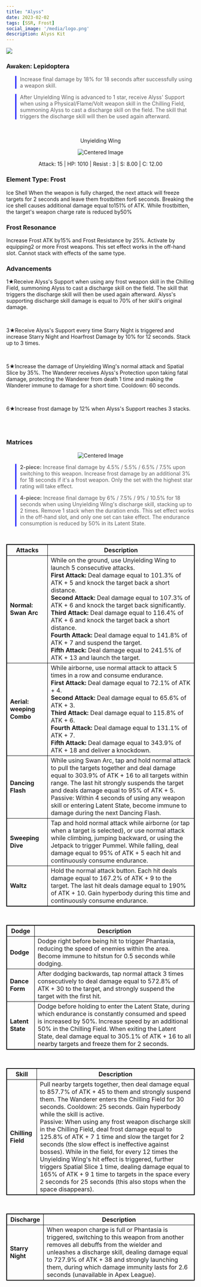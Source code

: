 ```yaml
---
title: "Alyss"
date: 2023-02-02
tags: [SSR, Frost]
social_image: '/media/logo.png'
description: Alyss Kit
---
```



![](https://i.postimg.cc/FsXQKqgz/Simulacrum-Alyss-Awaken.webp)

### Awaken: Lepidoptera
> Increase final damage by 18% for 18 seconds after successfully using a weapon skill.

> After Unyielding Wing is advanced to 1 star, receive Alyss' Support when using a Physical/Flame/Volt weapon skill in the Chilling Field, summoning Alyss to cast a discharge skill on the field. The skill that triggers the discharge skill will then be used again afterward.

</br>
</br>

<center> Unyielding Wing </center>

<p align="center">
    <img src="https://i.postimg.cc/Gt0HMK02/Icon-Weapon-Unyielding-Wing.webp" alt="Centered Image">
</p>



<center>Attack: 15 | HP: 1010 | Resist : 3 | S: 8.00 | C: 12.00 </center>



### Element Type: **Frost**

Ice Shell When the weapon is fully charged, the next attack will freeze targets for 2 seconds and leave them frostbitten for6 seconds. Breaking the ice shell causes additional damage equal to151% of ATK. While frostbitten, the target's weapon charge rate is reduced by50%


### Frost Resonance

Increase Frost ATK by15% and Frost Resistance by 25%. Activate by equipping2 or more Frost weapons. This set effect works in the off-hand slot. Cannot stack with effects of the same type.
</br>

### Advancements

1★Receive Alyss's Support when using any frost weapon skill in the Chilling Field, summoning Alyss to cast a discharge skill on the field. The skill that triggers the discharge skill will then be used again afterward. Alyss's supporting discharge skill damage is equal to 70% of her skill's original damage.

</br>

3★Receive Alyss's Support every time Starry Night is triggered and increase Starry Night and Hoarfrost Damage by 10% for 12 seconds. Stack up to 3 times.

</br>

5★Increase the damage of Unyielding Wing's normal attack and Spatial Slice by 35%. The Wanderer receives Alyss's Protection upon taking fatal damage, protecting the Wanderer from death 1 time and making the Wanderer immune to damage for a short time. Cooldown: 60 seconds.

</br>

6★Increase frost damage by 12% when Alyss's Support reaches 3 stacks.

</br>
</br>

### Matrices

<p align="center">
    <img src="https://telegra.ph/file/33c8c96a40fe435b03f86.png" alt="Centered Image">
</p>



> **2-piece:** Increase final damage by 4.5% / 5.5% / 6.5% / 7.5% upon switching to this weapon. Increase frost damage by an additional 3% for 18 seconds if it's a frost weapon. Only the set with the highest star rating will take effect.

> **4-piece:** Increase final damage by 6% / 7.5% / 9% / 10.5% for 18 seconds when using Unyielding Wing's discharge skill, stacking up to 2 times. Remove 1 stack when the duration ends. This set effect works in the off-hand slot, and only one set can take effect. The endurance consumption is reduced by 50% in its Latent State.

</br>

<style>
table {
    border-collapse: collapse;
}
table, th, td {
   border: 1.5px solid black;
}
blockquote {
    border-left: solid blue;
    padding-left: 10px;
}
</style>


| Attacks          | Description                                                                                                                                                                                                                                                                                                                                                                                  |
|------------------|----------------------------------------------------------------------------------------------------------------------------------------------------------------------------------------------------------------------------------------------------------------------------------------------------------------------------------------------------------------------------------------------|
| **Normal: Swan Arc**     | While on the ground, use Unyielding Wing to launch 5 consecutive attacks.<br> **First Attack:** Deal damage equal to 101.3% of ATK + 5 and knock the target back a short distance.<br> **Second Attack:** Deal damage equal to 107.3% of ATK + 6 and knock the target back significantly.<br> **Third Attack:** Deal damage equal to 116.4% of ATK + 6 and knock the target back a short distance.<br> **Fourth Attack:** Deal damage equal to 141.8% of ATK + 7 and suspend the target.<br> **Fifth Attack:** Deal damage equal to 241.5% of ATK + 13 and launch the target. |
| **Aerial: weeping Combo**| While airborne, use normal attack to attack 5 times in a row and consume endurance.<br>**First Attack:** Deal damage equal to 72.1% of ATK + 4.<br>**Second Attack:** Deal damage equal to 65.6% of ATK + 3.<br>**Third Attack:** Deal damage equal to 115.8% of ATK + 6.<br>**Fourth Attack:** Deal damage equal to 131.1% of ATK + 7.<br>**Fifth Attack:** Deal damage equal to 343.9% of ATK + 18 and deliver a knockdown.|
| **Dancing Flash** | While using Swan Arc, tap and hold normal attack to pull the targets together and deal damage equal to 303.9% of ATK + 16 to all targets within range. The last hit strongly suspends the target and deals damage equal to 95% of ATK + 5.<br>Passive: Within 4 seconds of using any weapon skill or entering Latent State, become immune to damage during the next Dancing Flash.        |
| **Sweeping Dive** | Tap and hold normal attack while airborne (or tap when a target is selected), or use normal attack while climbing, jumping backward, or using the Jetpack to trigger Pummel. While falling, deal damage equal to 95% of ATK + 5 each hit and continuously consume endurance. |
| **Waltz**        | Hold the normal attack button. Each hit deals damage equal to 167.2% of ATK + 9 to the target. The last hit deals damage equal to 190% of ATK + 10. Gain hyperbody during this time and continuously consume endurance.|

</br>


| Dodge        | Description                                                                                                                                                                     |
|----------------|---------------------------------------------------------------------------------------------------------------------------------------------------------------------------------|
| **Dodge**      | Dodge right before being hit to trigger Phantasia, reducing the speed of enemies within the area. Become immune to hitstun for 0.5 seconds while dodging.                      |
| **Dance Form** | After dodging backwards, tap normal attack 3 times consecutively to deal damage equal to 572.8% of ATK + 30 to the target, and strongly suspend the target with the first hit. |
| **Latent State**| Dodge before holding to enter the Latent State, during which endurance is constantly consumed and speed is increased by 50%. Increase speed by an additional 50% in the Chilling Field. When exiting the Latent State, deal damage equal to 305.1% of ATK + 16 to all nearby targets and freeze them for 2 seconds. |

</br>

| Skill          | Description                                                                                                                                                                                                                                                                                                                              |
|------------------|------------------------------------------------------------------------------------------------------------------------------------------------------------------------------------------------------------------------------------------------------------------------------------------------------------------------------------------|
| **Chilling Field**| Pull nearby targets together, then deal damage equal to 857.7% of ATK + 45 to them and strongly suspend them. The Wanderer enters the Chilling Field for 30 seconds. Cooldown: 25 seconds. Gain hyperbody while the skill is active.<br>Passive: When using any frost weapon discharge skill in the Chilling Field, deal frost damage equal to 125.8% of ATK + 7 1 time and slow the target for 2 seconds (the slow effect is ineffective against bosses). While in the field, for every 12 times the Unyielding Wing's hit effect is triggered, further triggers Spatial Slice 1 time, dealing damage equal to 165% of ATK + 9 1 time to targets in the space every 2 seconds for 25 seconds (this also stops when the space disappears). |

</br>

| Discharge       | Description                                                                                                                                                                                             |
|---------------|---------------------------------------------------------------------------------------------------------------------------------------------------------------------------------------------------------|
| **Starry Night**| When weapon charge is full or Phantasia is triggered, switching to this weapon from another removes all debuffs from the wielder and unleashes a discharge skill, dealing damage equal to 727.9% of ATK + 38 and strongly launching them, during which damage immunity lasts for 2.6 seconds (unavailable in Apex League). |
